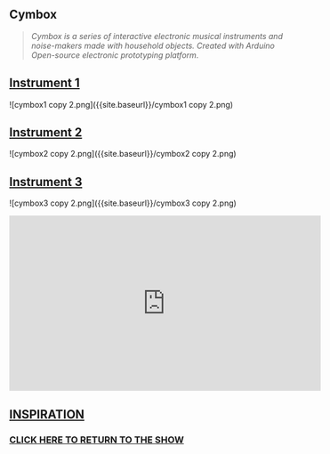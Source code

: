 
## **Cymbox**



> _Cymbox is a series of interactive electronic musical instruments and noise-makers made with household objects. Created with Arduino Open-source electronic prototyping platform_.



## [Instrument 1](https://famousshame.github.io/Cymbox/instrument-1)


![cymbox1 copy 2.png]({{site.baseurl}}/cymbox1 copy 2.png)


## [Instrument 2](https://famousshame.github.io/Cymbox/instrument-2)


![cymbox2 copy 2.png]({{site.baseurl}}/cymbox2 copy 2.png)


## [Instrument 3](https://famousshame.github.io/Cymbox/instrument-3)


![cymbox3 copy 2.png]({{site.baseurl}}/cymbox3 copy 2.png)


<iframe width="560" height="315" src="https://www.youtube.com/embed/_lwG59rswQo" title="YouTube video player" frameborder="0" allow="accelerometer; autoplay; clipboard-write; encrypted-media; gyroscope; picture-in-picture" allowfullscreen></iframe>



## [**INSPIRATION**](https://famousshame.github.io/Cymbox/inspiration)



### [**CLICK HERE TO RETURN TO THE SHOW**](http://www.yourcarsextendedwarranty.com/)

